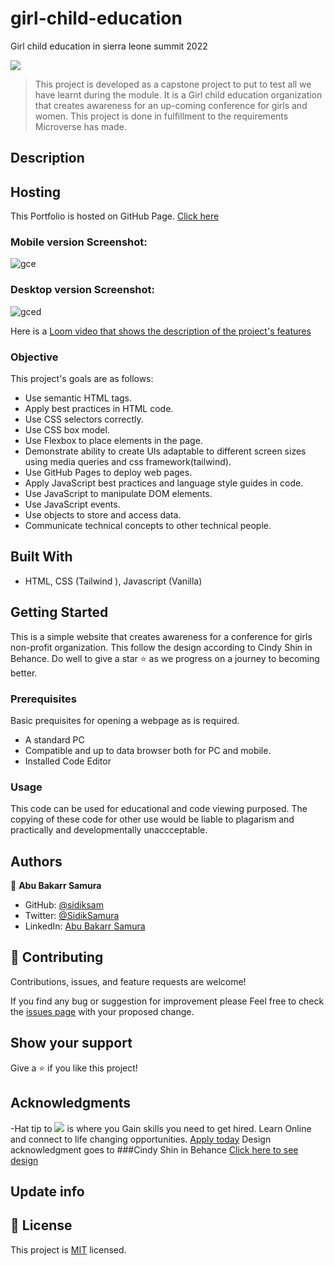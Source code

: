 # girl-child-education

Girl child education in sierra leone summit 2022

![](https://img.shields.io/badge/Microverse-blueviolet)

> This project is developed as a capstone project to put to test all we have learnt during the module. It is a Girl child education organization that creates awareness for an up-coming conference for girls and women. This project is done in fulfillment to the requirements Microverse has made.

## Description

## Hosting

This Portfolio is hosted on GitHub Page. [Click here]()

### Mobile version Screenshot:

![gce]()

### Desktop version Screenshot:

![gced]()

Here is a [Loom video that shows the description of the project's features](https://drive.google.com/drive/u/1/folders/1ApVyuM091btei-z-loe5OkLJbTGNZD3c)

### Objective

This project's goals are as follows:

- Use semantic HTML tags.
- Apply best practices in HTML code.
- Use CSS selectors correctly.
- Use CSS box model.
- Use Flexbox to place elements in the page.
- Demonstrate ability to create UIs adaptable to different screen sizes using media queries and css framework(tailwind).
- Use GitHub Pages to deploy web pages.
- Apply JavaScript best practices and language style guides in code.
- Use JavaScript to manipulate DOM elements.
- Use JavaScript events.
- Use objects to store and access data.
- Communicate technical concepts to other technical people.

## Built With

- HTML, CSS (Tailwind ), Javascript (Vanilla)

## Getting Started

This is a simple website that creates awareness for a conference for girls non-profit organization. This follow the design according to Cindy Shin in Behance. Do well to give a star ⭐️ as we progress on a journey to becoming better.

### Prerequisites

Basic prequisites for opening a webpage as is required.

- A standard PC
- Compatible and up to data browser both for PC and mobile.
- Installed Code Editor

### Usage

This code can be used for educational and code viewing purposed. The copying of these code for other use would be liable to plagarism and practically and developmentally unaccceptable.

## Authors

👤 **Abu Bakarr Samura**

- GitHub: [@sidiksam](https://github.com/sidiksam)
- Twitter: [@SidikSamura](https://twitter.com/SidikSamura)
- LinkedIn: [Abu Bakarr Samura](https://www.linkedin.com/in/abu-bakarr-samura-749753241/)

## 🤝 Contributing

Contributions, issues, and feature requests are welcome!

If you find any bug or suggestion for improvement please Feel free to check the [issues page](../../issues/) with your proposed change.

## Show your support

Give a ⭐️ if you like this project!

## Acknowledgments

-Hat tip to ![](https://img.shields.io/badge/Microverse-blueviolet) is where you Gain skills you need to get hired. Learn Online and connect to life changing opportunities. [Apply today](https://www.microverse.org/?grsf=uv064g)
Design acknowledgment goes to ###Cindy Shin in Behance [Click here to see design](https://www.behance.net/gallery/29845175/CC-Global-Summit-2015)

## Update info

## 📝 License

This project is [MIT](./MIT.md) licensed.
